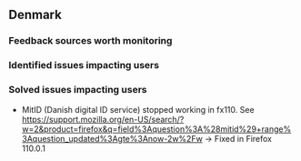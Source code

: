 ## Denmark

### Feedback sources worth monitoring

### Identified issues impacting users

### Solved issues impacting users
* MitID (Danish digital ID service) stopped working in fx110. See https://support.mozilla.org/en-US/search/?w=2&product=firefox&q=field%3Aquestion%3A%28mitid%29+range%3Aquestion_updated%3Agte%3Anow-2w%2Fw  -> Fixed in Firefox 110.0.1
